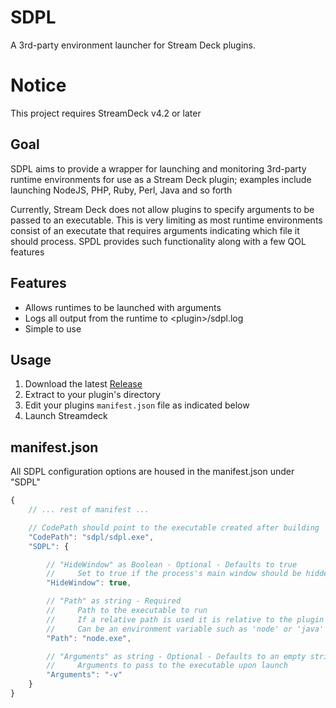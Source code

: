 # SDPL
A 3rd-party environment launcher for Stream Deck plugins.

# Notice
This project requires StreamDeck v4.2 or later

## Goal
SDPL aims to provide a wrapper for launching and monitoring 3rd-party runtime environments for use as a Stream Deck plugin; examples include launching NodeJS, PHP, Ruby, Perl, Java and so forth

Currently, Stream Deck does not allow plugins to specify arguments to be passed to an executable. This is very limiting as most runtime environments consist of an executate that requires arguments indicating which file it should process. SPDL provides such functionality along with a few QOL features

## Features
* Allows runtimes to be launched with arguments
* Logs all output from the runtime to \<plugin\>/sdpl.log
* Simple to use

## Usage
1. Download the latest [Release](https://github.com/SReject/sdpl/releases)
2. Extract to your plugin's directory
3. Edit your plugins `manifest.json` file as indicated below
4. Launch Streamdeck

## manifest.json

All SDPL configuration options are housed in the manifest.json under "SDPL"

```js
{
    // ... rest of manifest ...

    // CodePath should point to the executable created after building
    "CodePath": "sdpl/sdpl.exe",
    "SDPL": {

        // "HideWindow" as Boolean - Optional - Defaults to true
        //     Set to true if the process's main window should be hidden
        "HideWindow": true,

        // "Path" as string - Required
        //     Path to the executable to run
        //     If a relative path is used it is relative to the plugin's directory
        //     Can be an environment variable such as 'node' or 'java'
        "Path": "node.exe",

        // "Arguments" as string - Optional - Defaults to an empty string
        //     Arguments to pass to the executable upon launch
        "Arguments": "-v"
    }
}
```

